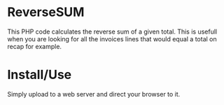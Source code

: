 # ReverseSUM
This PHP code calculates the reverse sum of a given total. This is usefull when you are looking for all the invoices lines that would equal a total on recap for example.

# Install/Use
Simply upload to a web server and direct your browser to it.
